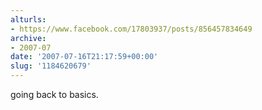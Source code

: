 ```yaml
---
alturls:
- https://www.facebook.com/17803937/posts/856457834649
archive:
- 2007-07
date: '2007-07-16T21:17:59+00:00'
slug: '1184620679'
---
```


going back to basics.

